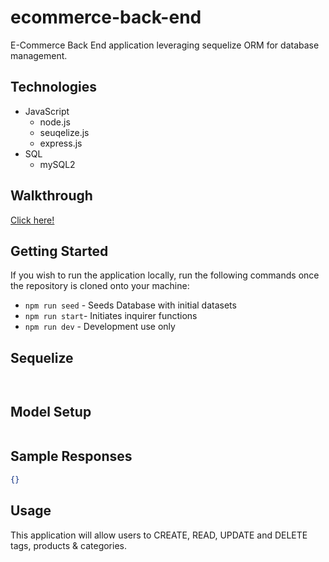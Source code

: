 # ecommerce-back-end

E-Commerce Back End application leveraging sequelize ORM for database management.

## Technologies

- JavaScript
  - node.js
  - seuqelize.js
  - express.js
- SQL
  - mySQL2

## Walkthrough

[Click here!](https://drive.google.com/drive/u/0/folders/1OO1VkR3U08GcsNQ6SOCMNEEjKCUQoCOl)

## Getting Started

If you wish to run the application locally, run the following commands once the repository is cloned onto your machine:

- `npm run seed` - Seeds Database with initial datasets
- `npm run start`- Initiates inquirer functions
- `npm run dev` - Development use only

## Sequelize

```javascript

```

```javascript

```

## Model Setup

```javascript

```

## Sample Responses

```json
{}
```

## Usage

This application will allow users to CREATE, READ, UPDATE and DELETE tags, products & categories.

